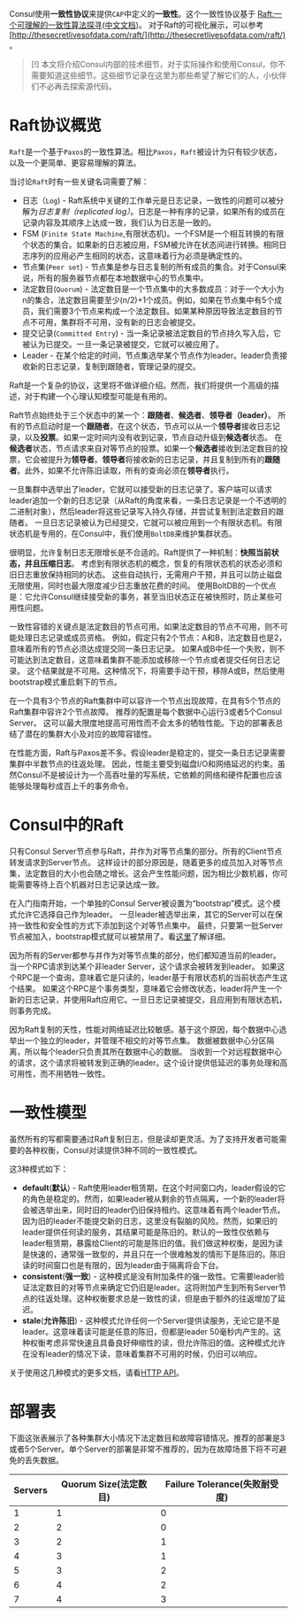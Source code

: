 Consul使用**一致性协议**来提供`CAP`中定义的**一致性**。这个一致性协议基于 [Raft:一个可理解的一致性算法探寻](https://ramcloud.stanford.edu/wiki/download/attachments/11370504/raft.pdf)([中文文档](https://github.com/maemual/raft-zh_cn/blob/master/raft-zh_cn.md))。
对于Raft的可视化展示，可以参考 [http://thesecretlivesofdata.com/raft/](http://thesecretlivesofdata.com/raft/) 。

> [!] 本文将介绍Consul内部的技术细节，对于实际操作和使用Consul，你不需要知道这些细节。这些细节记录在这里为那些希望了解它们的人，小伙伴们不必再去探索源代码。

# Raft协议概览

`Raft`是一个基于`Paxos`的一致性算法。相比`Paxos`，`Raft`被设计为只有较少状态，以及一个更简单、更容易理解的算法。

当讨论`Raft`时有一些关键名词需要了解：

- 日志（`Log`) - Raft系统中关键的工作单元是日志记录，一致性的问题可以被分解为*日志复制（replicated log）*。日志是一种有序的记录，如果所有的成员在记录内容及其顺序上达成一致，我们认为日志是一致的。
- FSM (`Finite State Machine`,有限状态机)。一个FSM是一个相互转换的有限个状态的集合。如果新的日志被应用，FSM被允许在状态间进行转换。相同日志序列的应用必产生相同的状态，这意味着行为必须是确定性的。
- 节点集(`Peer set`) - 节点集是参与日志复制的所有成员的集合。对于Consul来说，所有的服务器节点都在本地数据中心的节点集中。
- 法定数目(`Quorum`) - 法定数目是一个节点集中的大多数成员：对于一个大小为n的集合，法定数目需要至少(n/2)+1个成员。例如，如果在节点集中有5个成员，我们需要3个节点来构成一个法定数目。如果某种原因导致法定数目的节点不可用，集群将不可用，没有新的日志会被提交。
- 提交记录(`Committed Entry`) - 当一条记录被法定数目的节点持久写入后，它被认为已提交。一旦一条记录被提交，它就可以被应用了。
- Leader - 在某个给定的时间，节点集选举某个节点作为leader。leader负责接收新的日志记录，复制到跟随者，管理记录的提交。

Raft是一个复杂的协议，这里将不做详细介绍。然而，我们将提供一个高级的描述，对于构建一个心理认知模型可能是有用的。


Raft节点始终处于三个状态中的某一个：**跟随者**、**候选者**、**领导者（leader）**。
所有的节点启动时是一个**跟随者**。在这个状态，节点可以从一个**领导者**接收日志记录，以及**投票**。如果一定时间内没有收到记录，节点自动升级到**候选者**状态。
在**候选者**状态，节点请求来自对等节点的投票。如果一个**候选者**接收到法定数目的投票，它会被提升为**领导者**。**领导者**将接收新的日志记录，并且复制到所有的**跟随者**。此外，如果不允许陈旧读取，所有的查询必须在**领导者**执行。


一旦集群中选举出了leader，它就可以接受新的日志记录了。客户端可以请求leader追加一个新的日志记录（从Raft的角度来看，一条日志记录是一个不透明的二进制对象），然后leader将这些记录写入持久存储，并尝试复制到法定数目的跟随者。
一旦日志记录被认为已经提交，它就可以被应用到一个有限状态机。有限状态机是专用的，在Consul中，我们使用`BoltDB`来维护集群状态。


很明显，允许复制日志无限增长是不合适的。Raft提供了一种机制：**快照当前状态，并且压缩日志**。
考虑到有限状态机的概念，恢复的有限状态机的状态必须和旧日志重放保持相同的状态。
这些自动执行，无需用户干预，并且可以防止磁盘无限使用，同时也最大限度减少日志重放花费的时间。
使用BoltDB的一个优点是：它允许Consul继续接受新的事务，甚至当旧状态正在被快照时，防止某些可用性问题。


一致性容错的关键点是法定数目的节点可用。如果法定数目的节点不可用，则不可能处理日志记录或成员资格。
例如，假定只有2个节点：A和B，法定数目也是2，意味着所有的节点必须达成提交同一条日志记录。
如果A或B中任一个失败，则不可能达到法定数目，这意味着集群不能添加或移除一个节点或者提交任何日志记录。
这个结果就是不可用。这种情况下，将需要手动干预，移除A或B，然后使用bootstrap模式重启剩下的节点。


在一个具有3个节点的Raft集群中可以容许一个节点出现故障，在具有5个节点的Raft集群中容许2个节点故障。
推荐的配置是每个数据中心运行3或者5个Consul Server。
这可以最大限度地提高可用性而不会太多的牺牲性能。下边的部署表总结了潜在的集群大小及对应的故障容错性。


在性能方面，Raft与Paxos差不多。假设leader是稳定的，提交一条日志记录需要集群中半数节点的往返处理。
因此，性能主要受到磁盘I/O和网络延迟的约束。虽然Consul不是被设计为一个高吞吐量的写系统，它依赖的网络和硬件配置也应该能够处理每秒成百上千的事务命令。


# Consul中的Raft

只有Consul Server节点参与Raft，并作为对等节点集的部分。所有的Client节点转发请求到Server节点。
这样设计的部分原因是，随着更多的成员加入对等节点集，法定数目的大小也会随之增长。这会产生性能问题，因为相比少数机器，你可能需要等待上百个机器对日志记录达成一致。


在入门指南开始，一个单独的Consul Server被设置为“bootstrap”模式。这个模式允许它选择自己作为leader。
一旦leader被选举出来，其它的Server可以在保持一致性和安全性的方式下添加到这个对等节点集中。
最终，只要第一批Server节点被加入，bootstrap模式就可以被禁用了。看[这里](https://www.consul.io/docs/guides/bootstrapping.html)了解详细。

因为所有的Server都参与并作为对等节点集的部分，他们都知道当前的leader。当一个RPC请求到达某个非leader Server，这个请求会被转发到leader。
如果这个RPC是一个查询，意味着它是只读的，leader基于有限状态机的当前状态产生这个结果。
如果这个RPC是个事务类型，意味着它会修改状态，leader将产生一个新的日志记录，并使用Raft应用它。一旦日志记录被提交，且应用到有限状态机，则事务完成。


因为Raft复制的天性，性能对网络延迟比较敏感。基于这个原因，每个数据中心选举出一个独立的leader，并管理不相交的对等节点集。
数据被数据中心分区隔离，所以每个leader只负责其所在数据中心的数据。
当收到一个对远程数据中心的请求，这个请求将被转发到正确的leader。这个设计提供低延迟的事务处理和高可用性，而不用牺牲一致性。


# 一致性模型

虽然所有的写都需要通过Raft复制日志，但是读却更灵活。为了支持开发者可能需要的各种权衡，Consul对读提供3种不同的一致性模式。

这3种模式如下：

- **default**(**默认**) - Raft使用leader租赁期，在这个时间窗口内，leader假设的它的角色是稳定的。然而，如果leader被从剩余的节点隔离，一个新的leader将会被选举出来，同时旧的leader仍旧保持租约。这意味着有两个leader节点。因为旧的leader不能提交新的日志，这里没有裂脑的风险。然而，如果旧的leader提供任何读的服务，其结果可能是陈旧的。默认的一致性仅依赖与leader租赁期，暴露给Client的可能是陈旧的值。我们做这种权衡，是因为读是快速的，通常强一致型的，并且只在一个很难触发的情形下是陈旧的。陈旧读的时间窗口也是有限的，因为leader由于隔离将会下台。
- **consistent**(**强一致**) - 这种模式是没有附加条件的强一致性。它需要leader验证法定数目的对等节点来确定它仍旧是leader。这将附加产生到所有Server节点的往返处理。这种权衡要求总是一致性的读，但是由于额外的往返增加了延迟。
- **stale**(**允许陈旧**) - 这种模式允许任何一个Server提供读服务，无论它是不是leader。这意味着读可能是任意的陈旧，但都是leader 50毫秒内产生的。这种权衡考虑非常快速且具备良好伸缩性的读，但允许陈旧的值。这种模式允许在没有leader的情况下读，意味着集群不可用的时候，仍旧可以响应。

关于使用这几种模式的更多文档，请看[HTTP API](https://www.consul.io/api/index.html)。

# 部署表

下面这张表展示了各种集群大小情况下法定数目和故障容错情况。推荐的部署是3或者5个Server。单个Server的部署是非常不推荐的，因为在故障场景下将不可避免的丢失数据。

|Servers	|	Quorum Size(法定数目)		|	Failure Tolerance(失败耐受度) |
|----|----|----|
|1	|	1	|	0 |
|2	|	2	|	0 |
|3	|	2	|	1 |
|4	|	3	|	1 |
|5	|	3	|	2 |
|6	|	4	|	2 |
|7	|	4	|	3 |